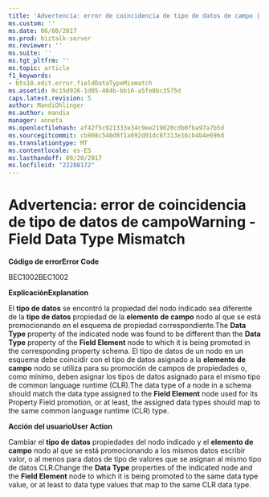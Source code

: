 ```yaml
---
title: 'Advertencia: error de coincidencia de tipo de datos de campo | Documentos de Microsoft'
ms.custom: ''
ms.date: 06/08/2017
ms.prod: biztalk-server
ms.reviewer: ''
ms.suite: ''
ms.tgt_pltfrm: ''
ms.topic: article
f1_keywords:
- bts10.edit.error.fieldDataTypeMismatch
ms.assetid: 0c15d926-1d05-404b-bb16-a5fe8bc3575d
caps.latest.revision: 5
author: MandiOhlinger
ms.author: mandia
manager: anneta
ms.openlocfilehash: af42f5c921333e34c9ee219020cdb0fba97a7b5d
ms.sourcegitcommit: cb908c540d8f1a692d01dc8f313e16cb4b4e696d
ms.translationtype: MT
ms.contentlocale: es-ES
ms.lasthandoff: 09/20/2017
ms.locfileid: "22288172"
---
```

# <a name="warning---field-data-type-mismatch"></a><span data-ttu-id="4ec62-102">Advertencia: error de coincidencia de tipo de datos de campo</span><span class="sxs-lookup"><span data-stu-id="4ec62-102">Warning - Field Data Type Mismatch</span></span>
<span data-ttu-id="4ec62-103">**Código de error**</span><span class="sxs-lookup"><span data-stu-id="4ec62-103">**Error Code**</span></span>  
  
 <span data-ttu-id="4ec62-104">BEC1002</span><span class="sxs-lookup"><span data-stu-id="4ec62-104">BEC1002</span></span>  
  
 <span data-ttu-id="4ec62-105">**Explicación**</span><span class="sxs-lookup"><span data-stu-id="4ec62-105">**Explanation**</span></span>  
  
 <span data-ttu-id="4ec62-106">El **tipo de datos** se encontró la propiedad del nodo indicado sea diferente de la **tipo de datos** propiedad de la **elemento de campo** nodo al que se está promocionando en el esquema de propiedad correspondiente.</span><span class="sxs-lookup"><span data-stu-id="4ec62-106">The **Data Type** property of the indicated node was found to be different than the **Data Type** property of the **Field Element** node to which it is being promoted in the corresponding property schema.</span></span> <span data-ttu-id="4ec62-107">El tipo de datos de un nodo en un esquema debe coincidir con el tipo de datos asignado a la **elemento de campo** nodo se utiliza para su promoción de campos de propiedades o, como mínimo, deben asignar los tipos de datos asignado para el mismo tipo de common language runtime (CLR).</span><span class="sxs-lookup"><span data-stu-id="4ec62-107">The data type of a node in a schema should match the data type assigned to the **Field Element** node used for its Property Field promotion, or at least, the assigned data types should map to the same common language runtime (CLR) type.</span></span>  
  
 <span data-ttu-id="4ec62-108">**Acción del usuario**</span><span class="sxs-lookup"><span data-stu-id="4ec62-108">**User Action**</span></span>  
  
 <span data-ttu-id="4ec62-109">Cambiar el **tipo de datos** propiedades del nodo indicado y el **elemento de campo** nodo al que se está promocionando a los mismos datos escribir valor, o al menos para datos de tipo de valores que se asignan al mismo tipo de datos CLR.</span><span class="sxs-lookup"><span data-stu-id="4ec62-109">Change the **Data Type** properties of the indicated node and the **Field Element** node to which it is being promoted to the same data type value, or at least to data type values that map to the same CLR data type.</span></span>